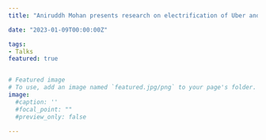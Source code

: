 ```yaml
---
title: "Aniruddh Mohan presents research on electrification of Uber and Lyft at Transportation Research Board Annual Meeting" 

date: "2023-01-09T00:00:00Z"

tags:
- Talks
featured: true


# Featured image
# To use, add an image named `featured.jpg/png` to your page's folder. 
image:
  #caption: ''
  #focal_point: ""
  #preview_only: false
  
---
```


